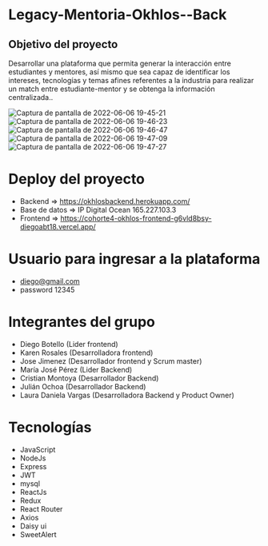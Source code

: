 # Legacy-Mentoria-Okhlos--Back

## Objetivo del proyecto
Desarrollar una plataforma que permita generar la interacción entre estudiantes y mentores, así mismo que sea capaz de identificar los intereses, 
tecnologías y temas afines referentes a la industria para realizar un match entre estudiante-mentor y se obtenga la información centralizada..

![Captura de pantalla de 2022-06-06 19-45-21](https://user-images.githubusercontent.com/91891348/172272499-ed40f0b3-a752-4bed-a859-444f70de7666.png)
![Captura de pantalla de 2022-06-06 19-46-23](https://user-images.githubusercontent.com/91891348/172272507-ba162473-4965-4953-aa11-25f17491c80c.png)
![Captura de pantalla de 2022-06-06 19-46-47](https://user-images.githubusercontent.com/91891348/172272513-7ad41193-ad5f-482a-a9c9-c246fcfa9a26.png)
![Captura de pantalla de 2022-06-06 19-47-09](https://user-images.githubusercontent.com/91891348/172272520-313b747a-4b60-4f95-85fa-0088573806df.png)
![Captura de pantalla de 2022-06-06 19-47-27](https://user-images.githubusercontent.com/91891348/172272527-d5945778-6e03-457f-a272-79fe93ff4910.png)

# Deploy del proyecto
* Backend => https://okhlosbackend.herokuapp.com/
* Base de datos => IP Digital Ocean 165.227.103.3
* Frontend => https://cohorte4-okhlos-frontend-g6vld8bsy-diegoabt18.vercel.app/

# Usuario para ingresar a la plataforma
* [diego@gmail.com](mailto:diego@gmail.com)
* password 12345

# Integrantes del grupo 
* Diego Botello (Lider frontend)
* Karen Rosales (Desarrolladora frontend)
* Jose Jimenez (Desarrollador frontend y Scrum master)
* María José Pérez (Lider Backend)
* Cristian Montoya (Desarrollador Backend)
* Julián Ochoa (Desarrollador Backend)
* Laura Daniela Vargas (Desarrolladora Backend y Product Owner)

# Tecnologías 
* JavaScript
* NodeJs
* Express
* JWT
* mysql
* ReactJs
* Redux
* React Router
* Axios
* Daisy ui
* SweetAlert

